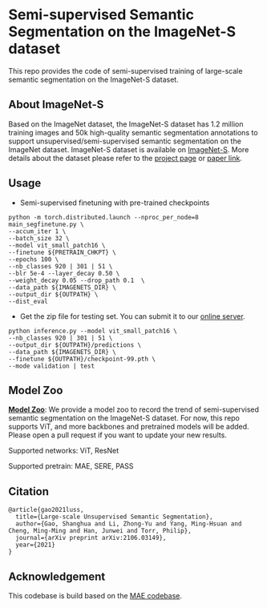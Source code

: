 # Semi-supervised Semantic Segmentation on the ImageNet-S dataset

This repo provides the code of semi-supervised training of large-scale semantic segmentation on the ImageNet-S dataset.

## About ImageNet-S
Based on the ImageNet dataset, the ImageNet-S dataset has 1.2 million training images and 50k high-quality semantic segmentation annotations to 
support unsupervised/semi-supervised semantic segmentation on the ImageNet dataset. ImageNet-S dataset is available on [ImageNet-S](https://github.com/LUSSeg/ImageNet-S). More details about the dataset please refer to the [project page](https://LUSSeg.github.io/) or [paper link](https://arxiv.org/abs/2106.03149).



## Usage
- Semi-supervised finetuning with pre-trained checkpoints
```
python -m torch.distributed.launch --nproc_per_node=8 main_segfinetune.py \
--accum_iter 1 \
--batch_size 32 \
--model vit_small_patch16 \
--finetune ${PRETRAIN_CHKPT} \
--epochs 100 \
--nb_classes 920 | 301 | 51 \
--blr 5e-4 --layer_decay 0.50 \
--weight_decay 0.05 --drop_path 0.1  \
--data_path ${IMAGENETS_DIR} \
--output_dir ${OUTPATH} \
--dist_eval
```
- Get the zip file for testing set. You can submit it to our [online server](https://lusseg.github.io/).
```
python inference.py --model vit_small_patch16 \
--nb_classes 920 | 301 | 51 \
--output_dir ${OUTPATH}/predictions \
--data_path ${IMAGENETS_DIR} \
--finetune ${OUTPATH}/checkpoint-99.pth \
--mode validation | test
```

## Model Zoo
**[Model Zoo](MODEL_ZOO.md)**:
We provide a model zoo to record the trend of semi-supervised semantic segmentation on the ImageNet-S dataset.
For now, this repo supports ViT, and more backbones and pretrained models will be added.
Please open a pull request if you want to update your new results.

Supported networks: ViT, ResNet

Supported pretrain: MAE, SERE, PASS

## Citation
```
@article{gao2021luss,
  title={Large-scale Unsupervised Semantic Segmentation},
  author={Gao, Shanghua and Li, Zhong-Yu and Yang, Ming-Hsuan and Cheng, Ming-Ming and Han, Junwei and Torr, Philip},
  journal={arXiv preprint arXiv:2106.03149},
  year={2021}
}
```

## Acknowledgement

This codebase is build based on the [MAE codebase](https://github.com/facebookresearch/mae).

